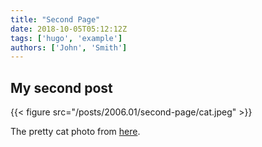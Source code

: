 ```yaml
---
title: "Second Page"
date: 2018-10-05T05:12:12Z
tags: ['hugo', 'example']
authors: ['John', 'Smith']
---
```


## My second post

{{< figure src="/posts/2006.01/second-page/cat.jpeg" >}}

The pretty cat photo from [here](https://www.pexels.com/photo/grey-and-white-short-fur-cat-104827/).
